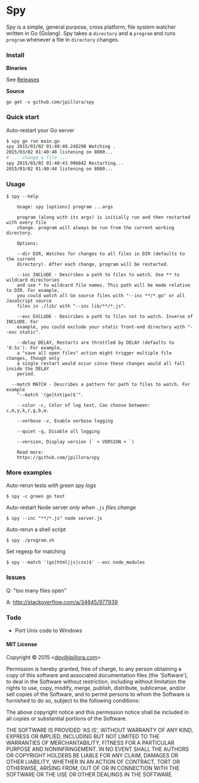 # Spy

Spy is a simple, general purpose, cross platform, file system watcher written in Go (Golang). Spy takes a `directory` and a `program` and runs `program` whenever a file in `directory` changes.

### Install

**Binaries**

See [Releases](https://github.com/jpillora/spy/releases)

**Source**

```
go get -v github.com/jpillora/spy
```

### Quick start

Auto-restart your Go server

``` sh
$ spy go run main.go
spy 2015/03/02 01:40:40.248290 Watching .
2015/03/02 01:40:40 listening on 8080...
# ... change a file ...
spy 2015/03/02 01:40:43.996842 Restarting...
2015/03/02 01:40:44 listening on 8080...
```

### Usage

```
$ spy --help

	Usage: spy [options] program ...args

	program (along with its args) is initially run and then restarted with every file
	change. program will always be run from the current working directory.

	Options:

	--dir DIR, Watches for changes to all files in DIR (defaults to the current
	directory). After each change, program will be restarted.

	--inc INCLUDE - Describes a path to files to watch. Use ** to wildcard directories
	and use * to wildcard file names. This path will be made relative to DIR. For example,
	you could watch all Go source files with "--inc **/*.go" or all	JavaScript source
	files in ./lib/ with "--inc lib/**/*.js".

	--exc EXCLUDE - Describes a path to files not to watch. Inverse of INCLUDE. For
	example, you could exclude your static front-end directory with "--exc static".

	--delay DELAY, Restarts are throttled by DELAY (defaults to '0.5s'). For example,
	a "save all open files" action might trigger multiple file changes, though only
	a single restart would occur since these changes would all fall inside the DELAY
	period.

  --match MATCH - Describes a pattern for path to files to watch. For example
	"--match '(go|txt|po)$'".

	--color -c, Color of log text. Can choose between: c,m,y,k,r,g,b,w.

	--verbose -v, Enable verbose logging

	--quiet -q, Disable all logging

	--version, Display version (` + VERSION + `)

	Read more:
	https://github.com/jpillora/spy

```

### More examples

Auto-rerun tests *with green spy logs*

```
$ spy -c green go test
```

Auto-restart Node server *only when `.js` files change*

```
$ spy --inc "**/*.js" node server.js
```

Auto-rerun a shell script

```
$ spy ./program.sh
```

Set regexp for matching

```
$ spy --match '(go|html|js|css)$' --exc node_modules
```

### Issues

Q: "too many files open"

A: http://stackoverflow.com/a/34645/977939

### Todo

* Port Unix code to Windows

#### MIT License

Copyright © 2015 &lt;dev@jpillora.com&gt;

Permission is hereby granted, free of charge, to any person obtaining
a copy of this software and associated documentation files (the
'Software'), to deal in the Software without restriction, including
without limitation the rights to use, copy, modify, merge, publish,
distribute, sublicense, and/or sell copies of the Software, and to
permit persons to whom the Software is furnished to do so, subject to
the following conditions:

The above copyright notice and this permission notice shall be
included in all copies or substantial portions of the Software.

THE SOFTWARE IS PROVIDED 'AS IS', WITHOUT WARRANTY OF ANY KIND,
EXPRESS OR IMPLIED, INCLUDING BUT NOT LIMITED TO THE WARRANTIES OF
MERCHANTABILITY, FITNESS FOR A PARTICULAR PURPOSE AND NONINFRINGEMENT.
IN NO EVENT SHALL THE AUTHORS OR COPYRIGHT HOLDERS BE LIABLE FOR ANY
CLAIM, DAMAGES OR OTHER LIABILITY, WHETHER IN AN ACTION OF CONTRACT,
TORT OR OTHERWISE, ARISING FROM, OUT OF OR IN CONNECTION WITH THE
SOFTWARE OR THE USE OR OTHER DEALINGS IN THE SOFTWARE.
